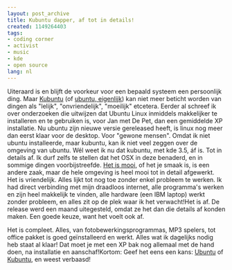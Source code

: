 ```yaml
---
layout: post_archive
title: Kubuntu dapper, af tot in details!
created: 1149264403
tags:
- coding corner
- activist
- music
- kde
- open source
lang: nl
---
```

Uiteraard is en blijft de voorkeur voor een bepaald systeem een persoonlijk ding. Maar [Kubuntu](http://www.kubuntu.org/) (of [ubuntu, eigenlijk](http://www.ubuntu.com/)) kan niet meer beticht worden van dingen als "lelijk", "onvriendelijk", "moeilijk" etcetera. Eerder al schreef ik over onderzoeken die uitwijzen dat Ubuntu Linux inmiddels makkelijker te installeren en te gebruiken is, voor Jan met De Pet, dan een gemiddelde XP installatie. Nu ubuntu zijn nieuwe versie gereleased heeft, is linux nog meer dan eerst klaar voor de desktop. Voor "gewone mensen". Omdat ik niet ubuntu installeerde, maar kubuntu, kan ik niet veel zeggen over de omgeving van ubuntu. Wél weet ik nu dat kubuntu, met kde 3.5, áf is. Tot in details af. Ik durf zelfs te stellen dat het OSX in deze benaderd, en in sommige dingen voorbijstreefde. [Het is mooi](http://shots.osdir.com/index.php?distro=451), of het je smaak is, is een andere zaak, maar de hele omgeving is heel mooi tot in detail afgewerkt. Het is vriendelijk. Alles lijkt tot nog toe zonder enkel probleem te werken. Ik had direct verbinding met mijn draadloos internet, alle programma's werken en zijn heel makkelijk te vinden, alle hardware (een IBM laptop) werkt zonder probleem, en alles zit op de plek waar ik het verwacht!Het is af. De release werd een maand uitegesteld, omdat ze het dan die details af konden maken. Een goede keuze, want het voelt ook af.

Het is compleet. Alles, van fotobewerkingsprogrammas, MP3 spelers, tot office pakket is goed geïnstalleerd en werkt. Alles wat ik dagelijks nodig heb staat al klaar! Dat moet je met een XP bak nog allemaal met de hand doen, na installatie en aanschaf!Kortom: Geef het eens een kans: [Ubuntu](http://www.ubuntu.com/download) of [Kubuntu](http://kubuntu.org/download.php), en weest verbaasd!

